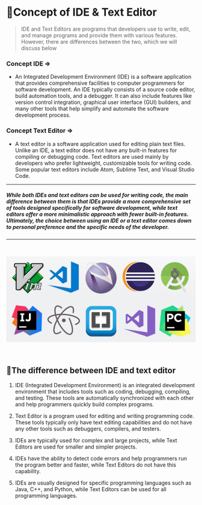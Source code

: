 # 💎Concept of IDE & Text Editor
> IDE and Text Editors are programs that developers use to write, edit, and manage programs and provide them with various features.
However, there are differences between the two, which we will discuss below

### **Concept IDE** =>
- An Integrated Development Environment (IDE) is a software application that provides comprehensive facilities to computer programmers for software development. An IDE typically consists of a source code editor, build automation tools, and a debugger. It can also include features like version control integration, graphical user interface (GUI) builders, and many other tools that help simplify and automate the software development process.

### **Concept Text Editor** =>
- A text editor is a software application used for editing plain text files. Unlike an IDE, a text editor does not have any built-in features for compiling or debugging code. Text editors are used mainly by developers who prefer lightweight, customizable tools for writing code. Some popular text editors include Atom, Sublime Text, and Visual Studio Code.

---
##### While both IDEs and text editors can be used for writing code, the main difference between them is that IDEs provide a more comprehensive set of tools designed specifically for software development, while text editors offer a more minimalistic approach with fewer built-in features. Ultimately, the choice between using an IDE or a text editor comes down to personal preference and the specific needs of the developer.
---

</br>

![Alt text](../../src/ProgrammingEditors.jpg)

</br>

## 💢The difference between IDE and text editor

1. IDE (Integrated Development Environment) is an integrated development environment that includes tools such as coding, debugging, compiling, and testing. These tools are automatically synchronized with each other and help programmers quickly build complex programs.

2. Text Editor is a program used for editing and writing programming code. These tools typically only have text editing capabilities and do not have any other tools such as debuggers, compilers, and testers.

3. IDEs are typically used for complex and large projects, while Text Editors are used for smaller and simpler projects.

4. IDEs have the ability to detect code errors and help programmers run the program better and faster, while Text Editors do not have this capability.

5. IDEs are usually designed for specific programming languages such as Java, C++, and Python, while Text Editors can be used for all programming languages.
